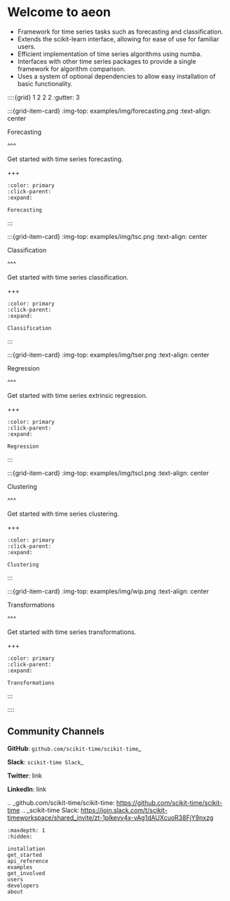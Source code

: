 # Welcome to aeon

- Framework for time series tasks such as forecasting and classification.
- Extends the scikit-learn interface, allowing for ease of use for familiar users.
- Efficient implementation of time series algorithms using numba.
- Interfaces with other time series packages to provide a single framework for algorithm comparison.
- Uses a system of optional dependencies to allow easy installation of basic functionality.

::::{grid} 1 2 2 2
:gutter: 3

:::{grid-item-card}
:img-top: examples/img/forecasting.png
:text-align: center

Forecasting

^^^

Get started with time series forecasting.

+++

```{button-ref} get_started
:color: primary
:click-parent:
:expand:

Forecasting
```

:::

:::{grid-item-card}
:img-top: examples/img/tsc.png
:text-align: center

Classification

^^^

Get started with time series classification.

+++

```{button-ref} users
:color: primary
:click-parent:
:expand:

Classification
```

:::

:::{grid-item-card}
:img-top: examples/img/tser.png
:text-align: center

Regression

^^^

Get started with time series extrinsic regression.

+++

```{button-ref} installation
:color: primary
:click-parent:
:expand:

Regression
```

:::

:::{grid-item-card}
:img-top: examples/img/tscl.png
:text-align: center

Clustering

^^^

Get started with time series clustering.

+++

```{button-ref} api_reference
:color: primary
:click-parent:
:expand:

Clustering
```

:::

:::{grid-item-card}
:img-top: examples/img/wip.png
:text-align: center

Transformations

^^^

Get started with time series transformations.

+++

```button-ref:: get_involved
:color: primary
:click-parent:
:expand:

Transformations
```

:::

::::

## Community Channels

**GitHub**: `github.com/scikit-time/scikit-time`_

**Slack**: `scikit-time Slack`_

**Twitter**: link

**LinkedIn**: link

.. _github.com/scikit-time/scikit-time: https://github.com/scikit-time/scikit-time
.. _scikit-time Slack: https://join.slack.com/t/scikit-timeworkspace/shared_invite/zt-1plkevy4x-vAg1dAUXcuoR38FjY9nxzg


```{toctree}
:maxdepth: 1
:hidden:

installation
get_started
api_reference
examples
get_involved
users
developers
about
```
